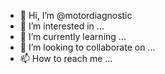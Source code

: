 - 👋 Hi, I’m @motordiagnostic
- 👀 I’m interested in ...
- 🌱 I’m currently learning ...
- 💞️ I’m looking to collaborate on ...
- 📫 How to reach me ...

<!---
motordiagnostic/motordiagnostic is a ✨ special ✨ repository because its `README.md` (this file) appears on your GitHub profile.
You can click the Preview link to take a look at your changes.
--->
